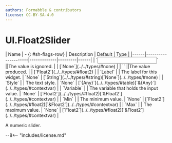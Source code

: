 ```yaml
---
authors: Formabble & contributors
license: CC-BY-SA-4.0
---
```



# UI.Float2Slider

<div class="sh-parameters" markdown="1">
| Name | - {: #sh-flags-row} | Description | Default | Type |
|------|---------------------|-------------|---------|------|
| `<input>` ||The value is ignored. | | [`None`](../../types/#none) |
| `<output>` ||The value produced. | | [`Float2`](../../types/#float2) |
| `Label` |  | The label for this widget. | `None` | [`String`](../../types/#string)[`None`](../../types/#none) |
| `Style` |  | The text style. | `None` | [`{Any}`](../../types/#table)[`&{Any}`](../../types/#contextvar) |
| `Variable` |  | The variable that holds the input value. | `None` | [`Float2`](../../types/#float2)[`&Float2`](../../types/#contextvar) |
| `Min` |  | The minimum value. | `None` | [`Float2`](../../types/#float2)[`&Float2`](../../types/#contextvar) |
| `Max` |  | The maximum value. | `None` | [`Float2`](../../types/#float2)[`&Float2`](../../types/#contextvar) |

</div>

A numeric slider.

--8<-- "includes/license.md"

